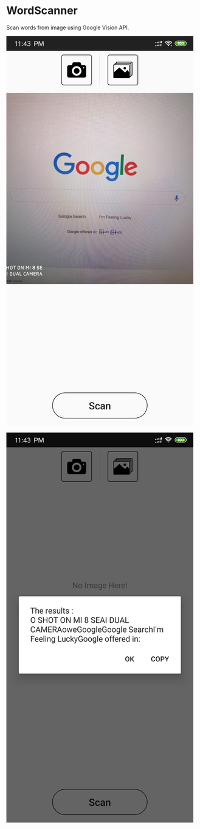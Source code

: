 # WordScanner
Scan words from image using Google Vision API. 

![alt text](https://github.com/MinThuraZaw/WordScanner/blob/master/Screenshot_2019-08-29-23-43-22-341_com.wordscanner.thurazaw.wordscanner.png)

![alt text](https://github.com/MinThuraZaw/WordScanner/blob/master/Screenshot_2019-08-29-23-43-34-472_com.wordscanner.thurazaw.wordscanner.png)
